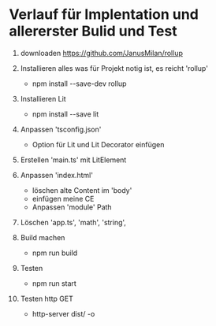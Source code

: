 # Verlauf für Implentation und allererster Bulid und Test 

1. downloaden https://github.com/JanusMilan/rollup 

2. Installieren alles was für Projekt notig ist, es reicht 'rollup' 
   - npm install --save-dev rollup  

3. Installieren Lit
   - npm install --save lit

4. Anpassen 'tsconfig.json'
   - Option für Lit und Lit Decorator einfügen

5. Erstellen 'main.ts' mit LitElement

6. Anpassen 'index.html'
   - löschen alte Content im 'body'
   - einfügen meine CE
   - Anpassen 'module' Path

7. Löschen 'app.ts', 'math', 'string', 

7. Build machen
   - npm run build

8. Testen 
   - npm run start

9. Testen http GET
   - http-server dist/ -o

